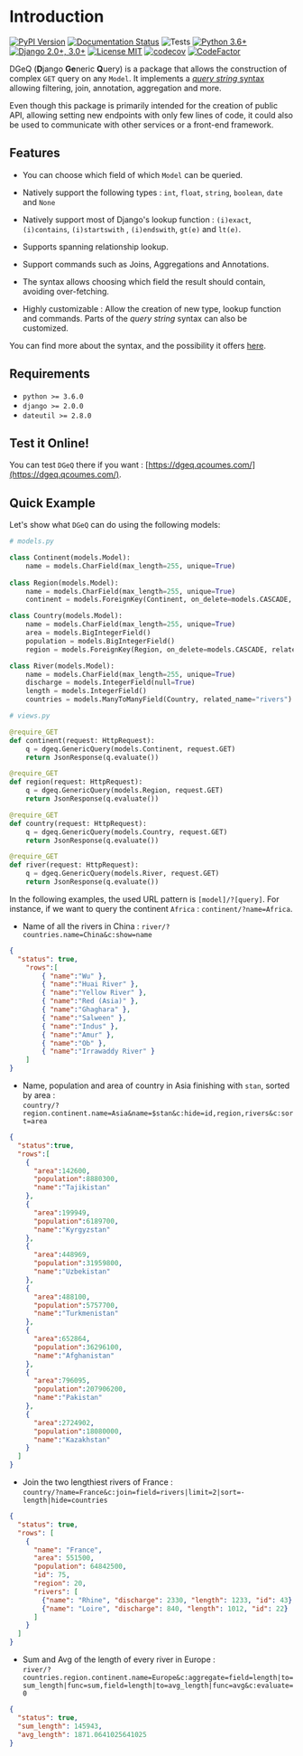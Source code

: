 # Introduction

[![PyPI Version](https://badge.fury.io/py/dgeq.svg)](https://badge.fury.io/py/dgeq)
[![Documentation Status](https://readthedocs.org/projects/dgeq/badge/?version=latest)](https://dgeq.readthedocs.io/en/latest/?badge=latest)
![Tests](https://github.com/qcoumes/dgeq/workflows/Tests/badge.svg)
[![Python 3.6+](https://img.shields.io/badge/Python-3.6+-brightgreen.svg)](#)
[![Django 2.0+, 3.0+](https://img.shields.io/badge/Django-2.0+,%203.0+-brightgreen.svg)](#)
[![License MIT](https://img.shields.io/badge/license-MIT-brightgreen.svg)](https://github.com/qcoumes/dgeq/blob/master/LICENSE)
[![codecov](https://codecov.io/gh/qcoumes/dgeq/branch/master/graph/badge.svg)](https://codecov.io/gh/qcoumes/dgeq)
[![CodeFactor](https://www.codefactor.io/repository/github/qcoumes/dgeq/badge)](https://www.codefactor.io/repository/github/qcoumes/dgeq)

DGeQ (**D**jango **Ge**neric **Q**uery) is a package that allows the construction of complex `GET`
query on any `Model`. It implements a [*query string* syntax](query_syntax.md) allowing filtering,
join, annotation, aggregation and more.

Even though this package is primarily intended for the creation of public API, allowing setting
new endpoints with only few lines of code, it could also be used to communicate with other services
or a front-end framework.

## Features

* You can choose which field of which `Model` can be queried.

* Natively support the following types : `int`, `float`, `string`, `boolean`, `date` and `None`

* Natively support most of Django's lookup function : `(i)exact`, `(i)contains`, `(i)startswith`
  , `(i)endswith`, `gt(e)` and `lt(e)`.

* Supports spanning relationship lookup.

* Support commands such as Joins, Aggregations and Annotations.
 
* The syntax allows choosing which field the result should contain, avoiding over-fetching.

* Highly customizable : Allow the creation of new type, lookup function and commands. Parts of the
  *query string* syntax can also be customized.

You can find more about the syntax, and the possibility it offers [here](query_syntax.md).

## Requirements

* `python >= 3.6.0`
* `django >= 2.0.0`
* `dateutil >= 2.8.0`


## Test it Online!

You can test `DGeQ` there if you want : [https://dgeq.qcoumes.com/](https://dgeq.qcoumes.com/).

## Quick Example

Let's show what `DGeQ` can do using the following models:

```python
# models.py

class Continent(models.Model):
    name = models.CharField(max_length=255, unique=True)
    
class Region(models.Model):
    name = models.CharField(max_length=255, unique=True)
    continent = models.ForeignKey(Continent, on_delete=models.CASCADE, related_name="regions")

class Country(models.Model):
    name = models.CharField(max_length=255, unique=True)
    area = models.BigIntegerField()
    population = models.BigIntegerField()
    region = models.ForeignKey(Region, on_delete=models.CASCADE, related_name="countries")

class River(models.Model):
    name = models.CharField(max_length=255, unique=True)
    discharge = models.IntegerField(null=True)
    length = models.IntegerField()
    countries = models.ManyToManyField(Country, related_name="rivers")
```

```python
# views.py

@require_GET
def continent(request: HttpRequest):
    q = dgeq.GenericQuery(models.Continent, request.GET)
    return JsonResponse(q.evaluate())

@require_GET
def region(request: HttpRequest):
    q = dgeq.GenericQuery(models.Region, request.GET)
    return JsonResponse(q.evaluate())

@require_GET
def country(request: HttpRequest):
    q = dgeq.GenericQuery(models.Country, request.GET)
    return JsonResponse(q.evaluate())

@require_GET
def river(request: HttpRequest):
    q = dgeq.GenericQuery(models.River, request.GET)
    return JsonResponse(q.evaluate())
```

In the following examples, the used URL pattern is `[model]/?[query]`. For instance, if we want to
query the continent `Africa` : `continent/?name=Africa`.

* Name of all the rivers in China : `river/?countries.name=China&c:show=name`

```json
{
  "status": true,
    "rows":[
        { "name":"Wu" },
        { "name":"Huai River" },
        { "name":"Yellow River" },
        { "name":"Red (Asia)" },
        { "name":"Ghaghara" },
        { "name":"Salween" },
        { "name":"Indus" },
        { "name":"Amur" },
        { "name":"Ob" },
        { "name":"Irrawaddy River" }
    ]
}
```

* Name, population and area of country in Asia finishing with `stan`, sorted by area :  
  `country/?region.continent.name=Asia&name=$stan&c:hide=id,region,rivers&c:sort=area`
  
```json
{
  "status":true,
  "rows":[
    {
      "area":142600,
      "population":8880300,
      "name":"Tajikistan"
    },
    {
      "area":199949,
      "population":6189700,
      "name":"Kyrgyzstan"
    },
    {
      "area":448969,
      "population":31959800,
      "name":"Uzbekistan"
    },
    {
      "area":488100,
      "population":5757700,
      "name":"Turkmenistan"
    },
    {
      "area":652864,
      "population":36296100,
      "name":"Afghanistan"
    },
    {
      "area":796095,
      "population":207906200,
      "name":"Pakistan"
    },
    {
      "area":2724902,
      "population":18080000,
      "name":"Kazakhstan"
    }
  ]
}
```

* Join the two lengthiest rivers of France :  
  `country/?name=France&c:join=field=rivers|limit=2|sort=-length|hide=countries`

```json
{
  "status": true,
  "rows": [
    {
      "name": "France",
      "area": 551500,
      "population": 64842500,
      "id": 75,
      "region": 20,
      "rivers": [
        {"name": "Rhine", "discharge": 2330, "length": 1233, "id": 43},
        {"name": "Loire", "discharge": 840, "length": 1012, "id": 22}
      ]
    }
  ]
}
```

* Sum and Avg of the length of every river in Europe :  
  `river/?countries.region.continent.name=Europe&c:aggregate=field=length|to=sum_length|func=sum,field=length|to=avg_length|func=avg&c:evaluate=0`
  
```json
{
  "status": true,
  "sum_length": 145943,
  "avg_length": 1871.0641025641025
}
```
